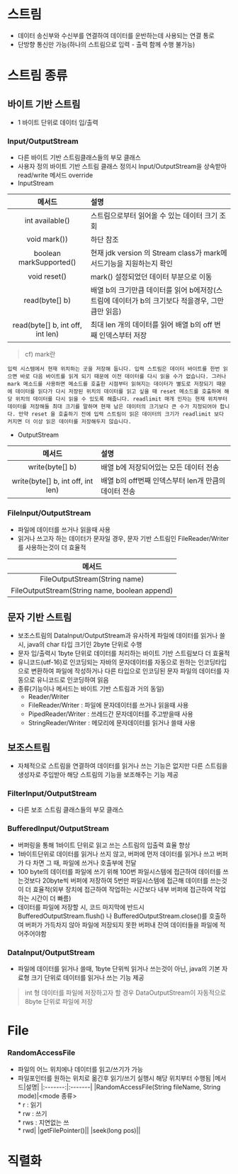 # 스트림
* 데이터 송신부와 수신부를 연결하여 데이터를 운반하는데 사용되는 연결 통로
* 단방향 통신만 가능(하나의 스트림으로 입력 - 출력 함께 수행 불가능)

# 스트림 종류
## 바이트 기반 스트림
* 1 바이트 단위로 데이터 입/출력
### Input/OutputStream
* 다른 바이트 기반 스트림클래스들의 부모 클래스
* 사용자 정의 바이트 기반 스트림 클래스 정의시 Input/OutputStream을 상속받아 read/write 메서드 override
* InputStream

|메서드|설명|
|:-------:|:------|
|int available()|스트림으로부터 읽어올 수 있는 데이터 크기 조회|
|void mark())|하단 참조|
|boolean markSupported()|현재 jdk version 의 Stream class가 mark메서드기능을 지원하는지 확인|
|void reset()|mark() 설정되었던 데이터 부분으로 이동|
|read(byte[] b)|배열 b의 크기만큼 데이터를 읽어 b에저장(스트림에 데이터가 b의 크기보다 적을경우, 그만큼만 읽음)|
|read(byte[] b, int off, int len)|최대 len 개의 데이터를 읽어 배열 b의 off 번째 인덱스부터 저장|
> cf) mark란
```
입력 시스템에서 현재 위치하는 곳을 저장해 둡니다. 입력 스트림은 데이터 바이트를 한번 읽으면 바로 다음 바이트를 읽게 되기 때문에 이전 데이터를 다시 읽을 수가 없습니다. 그러나 mark 메소드를 사용하면 메소드를 호출한 시점부터 읽혀지는 데이터가 별도로 저장되기 때문에 데이터를 읽다가 다시 저장된 위치의 데이터를 읽고 싶을 때 reset 메소드를 호출하여 해당 위치의 데이터를 다시 읽을 수 있도록 해줍니다. readlimit 매개 인자는 현재 위치부터 데이터를 저장해둘 최대 크기를 말하며 현재 남은 데이터의 크기보다 큰 수가 지정되어야 합니다. 만약 reset 을 호출하기 전에 입력 스트림이 읽은 데이터의 크기가 readlimit 보다 커지면 더 이상 읽은 데이터를 저장해두지 않습니다.
```
* OutputStream

|메서드|설명|
|:-------:|:----|
|write(byte[] b)|배열 b에 저장되어있는 모든 데이터 전송|
|write(byte[] b, int off, int len)|배열 b의 off번째 인덱스부터 len개 만큼의 데이터 전송|

### FileInput/OutputStream
* 파일에 데이터를 쓰거나 읽을때 사용
* 읽거나 쓰고자 하는 데이터가 문자일 경우, 문자 기반 스트림인 FileReader/Writer를 사용하는것이 더 효율적

|메서드|
|:-------:|
|FileOutputStream(String name)|
|FileOutputStream(String name, boolean append)|

## 문자 기반 스트림
* 보조스트림의 DataInput/OutputStream과 유사하게 파일에 데이터를 읽거나 쓸시, java의 char 타입 크기인 2byte 단위로 수행
* 문자 입/출력시 1byte 단위로 데이터를 처리하는 바이트 기반 스트림보다 더 효율적
* 유니코드(utf-16)로 인코딩되는 자바의 문자데이터를 자동으로 원하는 인코딩타입으로 변환하여 파일에 작성하거나 다른 타입으로 인코딩된 문자 파일의 데이터를 자동으로 유니코드로 인코딩하여 읽음
* 종류(기능이나 메서드는 바이트 기반 스트림과 거의 동일)
   * Reader/Writer
   * FileReader/Writer : 파일에 문자데이터를 쓰거나 읽을때 사용
   * PipedReader/Writer : 쓰레드간 문자데이터를 주고받을때 사용
   * StringReader/Writer : 메모리에 문자데이터를 읽거나 쓸때 사용

## 보조스트림
* 자체적으로 스트림을 연결하여 데이터를 읽거나 쓰는 기능은 없지만 다른 스트림을 생성자로 주입받아 해당 스트림의 기능을 보조해주는 기능 제공
### FilterInput/OutputStream
* 다른 보조 스트림 클래스들의 부모 클래스
### BufferedInput/OutputStream
* 버퍼링을 통해 1바이트 단위로 읽고 쓰는 스트림의 입출력 효율 향상
* 1바이트단위로 데이터를 읽거나 쓰지 않고, 버퍼에 먼저 데이터를 읽거나 쓰고 버퍼가 다 차면 그 때, 파일에 쓰거나 호출부에 전달
* 100 byte의 데이터를 파일에 쓰기 위해 100번 파일시스템에 접근하여 데이터를 쓰는것보다 20byte씩 버퍼에 저장하여 5번만 파일시스템에 접근해 데이터를 쓰는것이 더 효율적(외부 장치에 접근하여 작업하는 시간보다 내부 버퍼에 접근하여 작업하는 시간이 더 빠름)
* 데이터를 파일에 저장할 시, 코드 마지막에 반드시 BufferedOutputStream.flush() 나 BufferedOutputStream.close()를 호출하여 버퍼가 가득차지 않아 파일에 저장되지 못한 버퍼내 잔여 데이터들을 파일에 적어주어야함
### DataInput/OutputStream
* 파일에 데이터를 읽거나 쓸때, 1byte 단위씩 읽거나 쓰는것이 아닌, java의 기본 자료형 크기 단위로 데이터를 읽거나 쓰는 기능 제공
> int 형 데이터를 파일에 저장하고자 할 경우 DataOutputStream이 자동적으로 8byte 단위로 파일에 저장

# File
### RandomAccessFile
* 파일의 어느 위치에나 데이터를 읽고/쓰기가 가능
* 파일포인터를 원하는 위치로 옮긴후 읽기/쓰기 실행시 해당 위치부터 수행됨
|메서드|설명|
|:-------:|:-------|
|RandomAccessFile(String fileName, String mode)|<mode 종류><br>* r : 읽기<br>* rw : 쓰기<br> * rws : 지연없는 쓰<br>* rwd|
|getFilePointer()||
|seek(long pos)||
# 직렬화

<!--stackedit_data:
eyJoaXN0b3J5IjpbLTEzNTAwNjk4NzIsLTEzMzQ3NzM5OTUsNT
M4NzM5MDczLDUwODA4Mjk5MywtMTkzNjgyNDAxMF19
-->